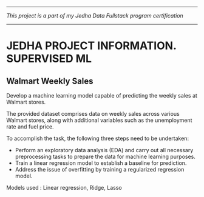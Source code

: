 -----------------------------------------------------------------------------------------------------------------------------

*This project is a part of my Jedha Data Fullstack program certification*

-----------------------------------------------------------------------------------------------------------------------------


# JEDHA PROJECT INFORMATION. SUPERVISED ML

## Walmart Weekly Sales

Develop a machine learning model capable of predicting the weekly sales at Walmart stores.

The provided dataset comprises data on weekly sales across various Walmart stores, along with additional variables such as the unemployment rate and fuel price. 

To accomplish the task, the following three steps need to be undertaken:

   - Perform an exploratory data analysis (EDA) and carry out all necessary preprocessing tasks to prepare the data for machine learning purposes.
   - Train a linear regression model to establish a baseline for prediction.
   - Address the issue of overfitting by training a regularized regression model.

Models used :
Linear regression, Ridge, Lasso
